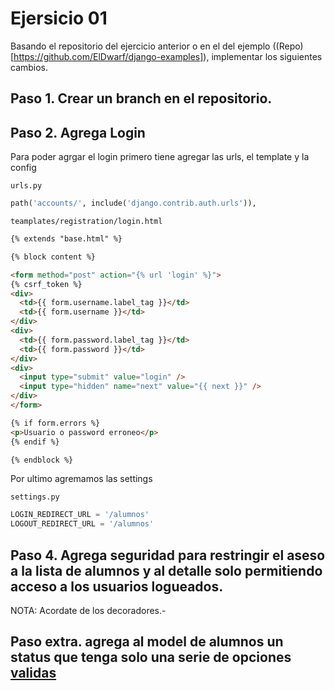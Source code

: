 # Ejersicio 01

Basando el repositorio del ejercicio anterior o en el del ejemplo ((Repo)[https://github.com/ElDwarf/django-examples]), implementar los siguientes cambios.


## Paso 1. Crear un branch en el repositorio.

## Paso 2. Agrega Login

Para poder agrgar el login primero tiene agregar las urls, el template y la config

`urls.py`
```python
path('accounts/', include('django.contrib.auth.urls')),
```

`teamplates/registration/login.html`
```html
{% extends "base.html" %}

{% block content %}

<form method="post" action="{% url 'login' %}">
{% csrf_token %}
<div>
  <td>{{ form.username.label_tag }}</td>
  <td>{{ form.username }}</td>
</div>
<div>
  <td>{{ form.password.label_tag }}</td>
  <td>{{ form.password }}</td>
</div>
<div>
  <input type="submit" value="login" />
  <input type="hidden" name="next" value="{{ next }}" />
</div>
</form>

{% if form.errors %}
<p>Usuario o password erroneo</p>
{% endif %}

{% endblock %}
```

Por ultimo agremamos las settings

`settings.py`
```python
LOGIN_REDIRECT_URL = '/alumnos'
LOGOUT_REDIRECT_URL = '/alumnos'
```

## Paso 4. Agrega seguridad para restringir el aseso a la lista de alumnos y al detalle solo permitiendo acceso a los usuarios logueados.

NOTA: Acordate de los decoradores.-

## Paso extra. agrega al model de alumnos un status que tenga solo una serie de opciones [validas](validas)
